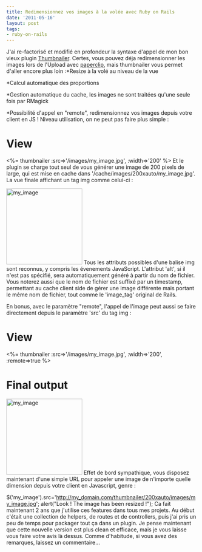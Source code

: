 ```yaml
---
title: Redimensionnez vos images à la volée avec Ruby on Rails
date: '2011-05-16'
layout: post
tags:
- ruby-on-rails
---
```


J'ai re-factorisé et modifié en profondeur la syntaxe d'appel de mon bon vieux plugin
[Thumbnailer](https://github.com/gbarillot/thumbnailer). Certes, vous pouvez déja redimensionner les images lors de l'Upload avec
[paperclip](https://github.com/thoughtbot/paperclip), mais thumbnailer vous permet d'aller encore plus loin :*Resize à la volé au niveau de la vue


*Calcul automatique des proportions


*Gestion automatique du cache, les images ne sont traitées qu'une seule fois par RMagick


*Possibilité d'appel en "remote", redimensionnez vos images depuis votre client en JS !
Niveau utilisation, on ne peut pas faire plus simple :

# View
<%= thumbnailer :src=>'/images/my_image.jpg', :width=>'200' %>
Et le plugin se charge tout seul de vous générer une image de 200 pixels de large, qui est mise en cache dans '/cache/images/200xauto/my_image.jpg'. La vue finale affichant un tag img comme celui-ci :

<img src='/cache/images/200xauto/my_image.jpg?1305495323' width='200' alt='my_image' />
Tous les attributs possibles d'une balise img sont reconnus, y compris les évenements JavaScript. L'attribut 'alt', si il n'est pas spécifié, sera automatiquement généré à partir du nom de fichier. Vous noterez aussi que le nom de fichier est suffixé par un timestamp, permettant au cache client side de gérer une image différente mais portant le même nom de fichier, tout comme le 'image_tag' original de Rails.

En bonus, avec le paramètre "remote", l'appel de l'image peut aussi se faire directement depuis le paramètre 'src' du tag img :

# View
<%= thumbnailer :src=>'/images/my_image.jpg', :width=>'200', :remote=>true %>

# Final output
<img src='/thumbnailer/200xauto/images/my_image.jpg' width='200' alt='my_image' />
Effet de bord sympathique, vous disposez maintenant d'une simple URL pour appeler une image de n'importe quelle dimension depuis votre client en Javascript, genre :

$('my_image').src='http://my_domain.com/thumbnailer/200xauto/images/my_image.jpg';
alert("Look ! The image has been resized !");
Ca fait maintenant 2 ans que j'utilise ces features dans tous mes projets. Au début c'était une collection de helpers, de routes et de controllers, puis j'ai pris un peu de temps pour packager tout ça dans un plugin. Je pense maintenant que cette nouvelle version est plus clean et efficace, mais je vous laisse vous faire votre avis là dessus. Comme d'habitude, si vous avez des remarques, laissez un commentaire...
